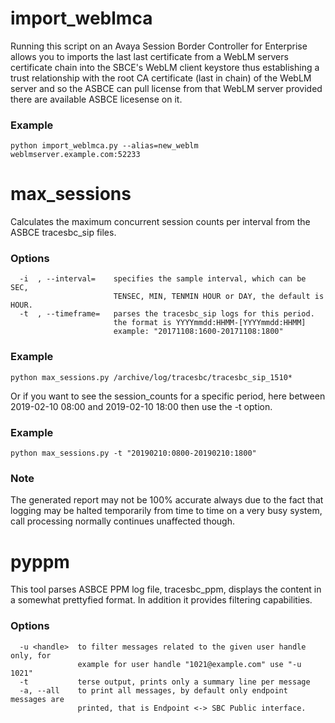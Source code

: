 # import_weblmca #

Running this script on an Avaya Session Border Controller for Enterprise allows you to imports the last
last certificate from a WebLM servers certificate chain into the SBCE's WebLM client keystore thus establishing a trust
relationship with the root CA certificate (last in chain) of the WebLM server and so the ASBCE can pull license from
that WebLM server provided there are available ASBCE licesense on it.

### Example ###
```
python import_weblmca.py --alias=new_weblm weblmserver.example.com:52233
```


# max_sessions #

Calculates the maximum concurrent session counts per interval from the ASBCE tracesbc_sip files.

### Options ###
```
  -i  , --interval=    specifies the sample interval, which can be SEC,
                       TENSEC, MIN, TENMIN HOUR or DAY, the default is HOUR.
  -t  , --timeframe=   parses the tracesbc_sip logs for this period.
                       the format is YYYYmmdd:HHMM-[YYYYmmdd:HHMM]
                       example: "20171108:1600-20171108:1800"
```
                    
### Example ###
```
python max_sessions.py /archive/log/tracesbc/tracesbc_sip_1510*
```

Or if you want to see the session_counts for a specific period, here between
2019-02-10 08:00 and 2019-02-10 18:00 then use the -t option.

### Example ###
```
python max_sessions.py -t "20190210:0800-20190210:1800"
```

### Note ###

The generated report may not be 100% accurate always due to the fact that logging may be halted 
temporarily from time to time on a very  busy system, call processing normally continues unaffected though.



# pyppm #

This tool parses ASBCE PPM log file, tracesbc_ppm, displays the content in a somewhat prettyfied format.
In addition it provides filtering capabilities.

### Options ###

```
  -u <handle>  to filter messages related to the given user handle only, for
               example for user handle "1021@example.com" use "-u 1021"
  -t           terse output, prints only a summary line per message
  -a, --all    to print all messages, by default only endpoint messages are
               printed, that is Endpoint <-> SBC Public interface.
```

